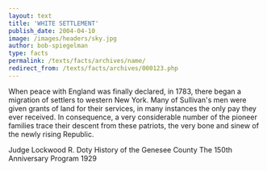 ```yaml
---
layout: text
title: 'WHITE SETTLEMENT'
publish_date: 2004-04-10
image: /images/headers/sky.jpg
author: bob-spiegelman
type: facts
permalink: /texts/facts/archives/name/
redirect_from: /texts/facts/archives/000123.php
---
```


When peace with England was finally declared, in 1783, there began a migration of settlers to western New York. Many of Sullivan's men were given grants of land for their services, in many instances the only pay they ever received. In consequence, a very considerable number of the pioneer families trace their descent from these patriots, the very bone and sinew of the newly rising Republic.

Judge Lockwood R. Doty
History of the Genesee County
The 150th Anniversary Program
1929
